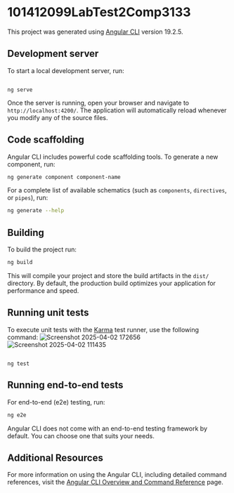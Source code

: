 # 101412099LabTest2Comp3133

This project was generated using [Angular CLI](https://github.com/angular/angular-cli) version 19.2.5.

## Development server

To start a local development server, run:

```bash![Screenshot 2025-04-02 172713](https://github.com/user-attachments/assets/62a981b3-6fe4-4f5e-adf9-058e9a39a9f3)

ng serve
```

Once the server is running, open your browser and navigate to `http://localhost:4200/`. The application will automatically reload whenever you modify any of the source files.

## Code scaffolding

Angular CLI includes powerful code scaffolding tools. To generate a new component, run:

```bash
ng generate component component-name
```

For a complete list of available schematics (such as `components`, `directives`, or `pipes`), run:

```bash
ng generate --help
```

## Building

To build the project run:

```bash
ng build
```

This will compile your project and store the build artifacts in the `dist/` directory. By default, the production build optimizes your application for performance and speed.

## Running unit tests

To execute unit tests with the [Karma](https://karma-runner.github.io) test runner, use the following command:
![Screenshot 2025-04-02 172656](https://github.com/user-attachments/assets/05b4f7ab-efb9-4d81-b9e6-442465dafb97)
![Screenshot 2025-04-02 111435](https://github.com/user-attachments/assets/40c71abd-0b9a-49d3-832f-406c09639a11)

```bash![Screenshot 2025-04-02 172636](https://github.com/user-attachments/assets/91d11180-c110-4172-af06-2750f655b6ea)

ng test
```

## Running end-to-end tests

For end-to-end (e2e) testing, run:

```bash
ng e2e
```

Angular CLI does not come with an end-to-end testing framework by default. You can choose one that suits your needs.

## Additional Resources

For more information on using the Angular CLI, including detailed command references, visit the [Angular CLI Overview and Command Reference](https://angular.dev/tools/cli) page.
